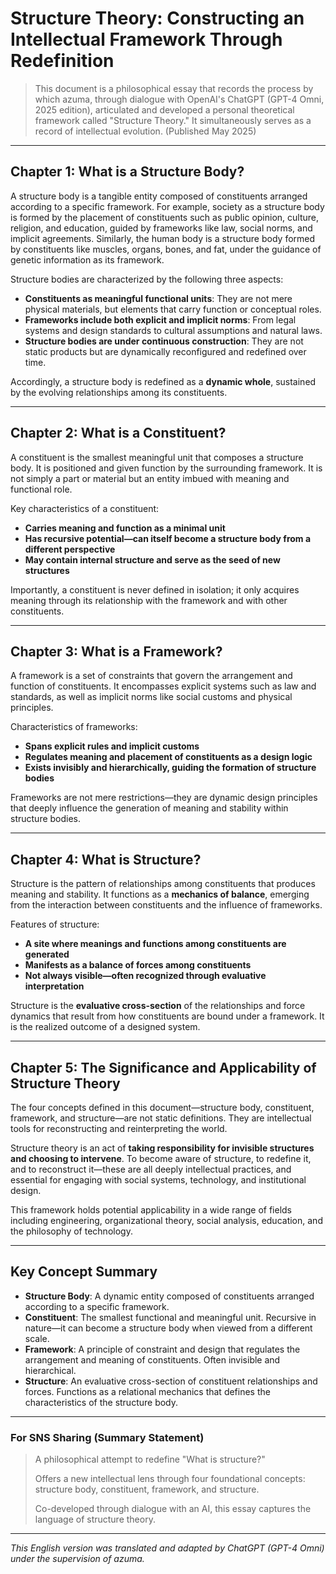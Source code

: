 # Structure Theory: Constructing an Intellectual Framework Through Redefinition

> This document is a philosophical essay that records the process by which azuma, through dialogue with OpenAI's ChatGPT (GPT-4 Omni, 2025 edition), articulated and developed a personal theoretical framework called "Structure Theory." It simultaneously serves as a record of intellectual evolution.
> (Published May 2025)

---

## Chapter 1: What is a Structure Body?

A structure body is a tangible entity composed of constituents arranged according to a specific framework.
For example, society as a structure body is formed by the placement of constituents such as public opinion, culture, religion, and education, guided by frameworks like law, social norms, and implicit agreements.
Similarly, the human body is a structure body formed by constituents like muscles, organs, bones, and fat, under the guidance of genetic information as its framework.

Structure bodies are characterized by the following three aspects:

* **Constituents as meaningful functional units**: They are not mere physical materials, but elements that carry function or conceptual roles.
* **Frameworks include both explicit and implicit norms**: From legal systems and design standards to cultural assumptions and natural laws.
* **Structure bodies are under continuous construction**: They are not static products but are dynamically reconfigured and redefined over time.

Accordingly, a structure body is redefined as a **dynamic whole**, sustained by the evolving relationships among its constituents.

---

## Chapter 2: What is a Constituent?

A constituent is the smallest meaningful unit that composes a structure body. It is positioned and given function by the surrounding framework.
It is not simply a part or material but an entity imbued with meaning and functional role.

Key characteristics of a constituent:

* **Carries meaning and function as a minimal unit**
* **Has recursive potential—can itself become a structure body from a different perspective**
* **May contain internal structure and serve as the seed of new structures**

Importantly, a constituent is never defined in isolation; it only acquires meaning through its relationship with the framework and with other constituents.

---

## Chapter 3: What is a Framework?

A framework is a set of constraints that govern the arrangement and function of constituents. It encompasses explicit systems such as law and standards, as well as implicit norms like social customs and physical principles.

Characteristics of frameworks:

* **Spans explicit rules and implicit customs**
* **Regulates meaning and placement of constituents as a design logic**
* **Exists invisibly and hierarchically, guiding the formation of structure bodies**

Frameworks are not mere restrictions—they are dynamic design principles that deeply influence the generation of meaning and stability within structure bodies.

---

## Chapter 4: What is Structure?

Structure is the pattern of relationships among constituents that produces meaning and stability.
It functions as a **mechanics of balance**, emerging from the interaction between constituents and the influence of frameworks.

Features of structure:

* **A site where meanings and functions among constituents are generated**
* **Manifests as a balance of forces among constituents**
* **Not always visible—often recognized through evaluative interpretation**

Structure is the **evaluative cross-section** of the relationships and force dynamics that result from how constituents are bound under a framework. It is the realized outcome of a designed system.

---

## Chapter 5: The Significance and Applicability of Structure Theory

The four concepts defined in this document—structure body, constituent, framework, and structure—are not static definitions. They are intellectual tools for reconstructing and reinterpreting the world.

Structure theory is an act of **taking responsibility for invisible structures and choosing to intervene**.
To become aware of structure, to redefine it, and to reconstruct it—these are all deeply intellectual practices, and essential for engaging with social systems, technology, and institutional design.

This framework holds potential applicability in a wide range of fields including engineering, organizational theory, social analysis, education, and the philosophy of technology.

---

## Key Concept Summary

* **Structure Body**: A dynamic entity composed of constituents arranged according to a specific framework.
* **Constituent**: The smallest functional and meaningful unit. Recursive in nature—it can become a structure body when viewed from a different scale.
* **Framework**: A principle of constraint and design that regulates the arrangement and meaning of constituents. Often invisible and hierarchical.
* **Structure**: An evaluative cross-section of constituent relationships and forces. Functions as a relational mechanics that defines the characteristics of the structure body.

---

### For SNS Sharing (Summary Statement)

> A philosophical attempt to redefine "What is structure?"
>
> Offers a new intellectual lens through four foundational concepts: structure body, constituent, framework, and structure.
>
> Co-developed through dialogue with an AI, this essay captures the language of structure theory.

---

*This English version was translated and adapted by ChatGPT (GPT-4 Omni) under the supervision of azuma.*
